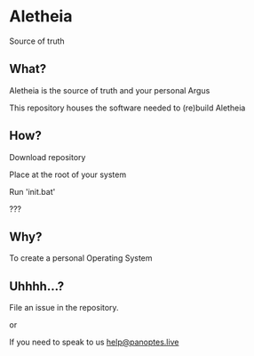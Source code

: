 # Aletheia
 
 Source of truth


## What?

Aletheia is the source of truth and your personal Argus

This repository houses the software needed to (re)build Aletheia


## How?

Download repository

Place at the root of your system

Run 'init.bat'

???


## Why?

To create a personal Operating System


## Uhhhh...?

File an issue in the repository.

or

If you need to speak to us help@panoptes.live